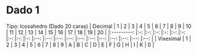 # Dado 1
Tipo: Icosahedro (Dado 20 caras)
|  Decimal      | 1     | 2     | 3     | 4     | 5     | 6     | 7     | 8     | 9     | 10    | 11    | 12    | 13    | 14    | 15    | 16    | 17    | 18    | 19    | 20    |
|:---------:    |:-:    |:-:    |:-:    |:-:    |:-:    |:-:    |:-:    |:-:    |:-:    |:--:   |:--:   |:--:   |:--:   |:--:   |:--:   |:--:   |:--:   |:--:   |:--:   |:--:   |
| Vixesimal     | 1     | 2     | 3     | 4     | 5     | 6     | 7     | 8     | 9     |  A    |  B    |  C    |  D    |  E    |  F    |  G    |  H    |  I    |  K    |  0    |
